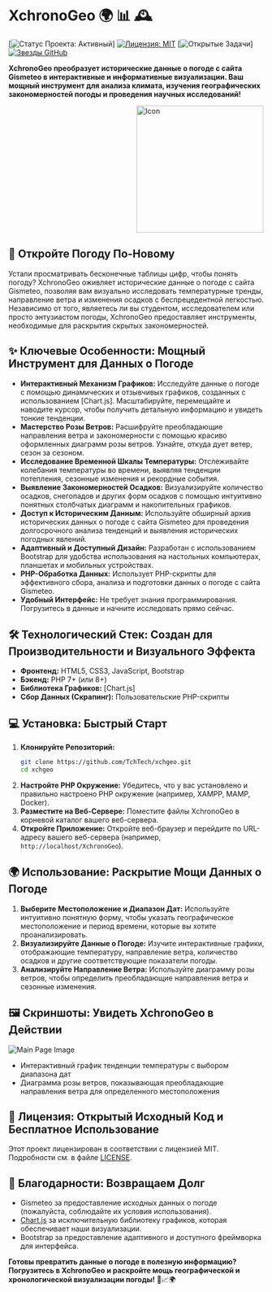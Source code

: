 # XchronoGeo 🌍 📊 🕰️

[![Статус Проекта: Активный](https://img.shields.io/badge/статус-активный-brightgreen)]
[![Лицензия: MIT](https://img.shields.io/badge/лицензия-MIT-yellow.svg)](https://opensource.org/licenses/MIT)
[![Открытые Задачи](https://img.shields.io/github/issues/TchTech/xchgeo)]
[![Звезды GitHub](https://img.shields.io/github/stars/TchTech/xchgeo?style=social)]([https://github.com/TchTech/xchgeo](https://github.com/TchTech/xchgeo))

**XchronoGeo преобразует исторические данные о погоде с сайта Gismeteo в интерактивные и информативные визуализации. Ваш мощный инструмент для анализа климата, изучения географических закономерностей погоды и проведения научных исследований!**
<div style="width: 100%">
<img src="https://xchronogeo.rf.gd/assets/img/logo-img.png" style="  display: block;  margin-left: 50%;  margin-right: 50%" width=250 alt="Icon">
</div>

## 🚀 Откройте Погоду По-Новому

Устали просматривать бесконечные таблицы цифр, чтобы понять погоду? XchronoGeo оживляет исторические данные о погоде с сайта Gismeteo, позволяя вам визуально исследовать температурные тренды, направление ветра и изменения осадков с беспрецедентной легкостью. Независимо от того, являетесь ли вы студентом, исследователем или просто энтузиастом погоды, XchronoGeo предоставляет инструменты, необходимые для раскрытия скрытых закономерностей.

## ✨ Ключевые Особенности: Мощный Инструмент для Данных о Погоде

*   **Интерактивный Механизм Графиков:** Исследуйте данные о погоде с помощью динамических и отзывчивых графиков, созданных с использованием [Chart.js].  Масштабируйте, перемещайте и наводите курсор, чтобы получить детальную информацию и увидеть тонкие тенденции.
*   **Мастерство Розы Ветров:** Расшифруйте преобладающие направления ветра и закономерности с помощью красиво оформленных диаграмм розы ветров.  Узнайте, откуда дует ветер, сезон за сезоном.
*   **Исследование Временной Шкалы Температуры:** Отслеживайте колебания температуры во времени, выявляя тенденции потепления, сезонные изменения и рекордные события.
*   **Выявление Закономерностей Осадков:** Визуализируйте количество осадков, снегопадов и других форм осадков с помощью интуитивно понятных столбчатых диаграмм и накопительных графиков.
*   **Доступ к Историческим Данным:** Используйте обширный архив исторических данных о погоде с сайта Gismeteo для проведения долгосрочного анализа тенденций и выявления исторических погодных явлений.
*   **Адаптивный и Доступный Дизайн:** Разработан с использованием Bootstrap для удобства использования на настольных компьютерах, планшетах и мобильных устройствах.
*   **PHP-Обработка Данных:** Использует PHP-скрипты для эффективного сбора, анализа и подготовки данных о погоде с сайта Gismeteo.
*   **Удобный Интерфейс:** Не требует знания программирования. Погрузитесь в данные и начните исследовать прямо сейчас.

## 🛠️ Технологический Стек: Создан для Производительности и Визуального Эффекта

*   **Фронтенд:** HTML5, CSS3, JavaScript, Bootstrap
*   **Бэкенд:** PHP 7+ (или 8+)
*   **Библиотека Графиков:** [Chart.js]
*   **Сбор Данных (Скрапинг):** Пользовательские PHP-скрипты
## 💻 Установка: Быстрый Старт

1.  **Клонируйте Репозиторий:**
    ```bash
    git clone https://github.com/TchTech/xchgeo.git
    cd xchgeo
    ```
2.  **Настройте PHP Окружение:** Убедитесь, что у вас установлено и правильно настроено PHP окружение (например, XAMPP, MAMP, Docker).
3.  **Разместите на Веб-Сервере:** Поместите файлы XchronoGeo в корневой каталог вашего веб-сервера.
4.  **Откройте Приложение:** Откройте веб-браузер и перейдите по URL-адресу вашего веб-сервера (например, `http://localhost/XchronoGeo`).

## 🌍 Использование: Раскрытие Мощи Данных о Погоде

1.  **Выберите Местоположение и Диапазон Дат:** Используйте интуитивно понятную форму, чтобы указать географическое местоположение и период времени, которые вы хотите проанализировать.
2.  **Визуализируйте Данные о Погоде:** Изучите интерактивные графики, отображающие температуру, направление ветра, количество осадков и другие соответствующие показатели погоды.
3.  **Анализируйте Направление Ветра:** Используйте диаграмму розы ветров, чтобы определить преобладающие направления ветра и сезонные изменения.

## 🖼️ Скриншоты: Увидеть XchronoGeo в Действии

<img src="https://xchronogeo.rf.gd/assets/img/1pic.png" alt="Main Page Image">

*    Интерактивный график тенденции температуры с выбором диапазона дат
*    Диаграмма розы ветров, показывающая преобладающие направления ветра для определенного местоположения


## 📜 Лицензия: Открытый Исходный Код и Бесплатное Использование

Этот проект лицензирован в соответствии с лицензией MIT.  Подробности см. в файле [LICENSE](LICENSE).

## 🙏 Благодарности: Возвращаем Долг

*   Gismeteo за предоставление исходных данных о погоде (пожалуйста, соблюдайте их условия использования).
*   [Chart.js](https://www.chartjs.org/) за исключительную библиотеку графиков, которая обеспечивает наши визуализации.
*   Bootstrap за предоставление адаптивного и доступного фреймворка для интерфейса.

**Готовы превратить данные о погоде в полезную информацию?  Погрузитесь в XchronoGeo и раскройте мощь географической и хронологической визуализации погоды!** 🚀📈🌍
